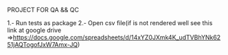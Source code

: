 PROJECT FOR QA && QC

1.- Run tests as package
2.- Open csv file(if is not rendered well see this link at google drive =>https://docs.google.com/spreadsheets/d/14xYZ0JXmk4K_udTVBhYNk6251jAQTogofJxW7Amx-JQ)